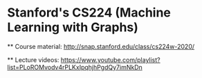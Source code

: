 # Stanford's CS224 (Machine Learning with Graphs)


** Course material: 
http://snap.stanford.edu/class/cs224w-2020/

** Lecture videos:
https://www.youtube.com/playlist?list=PLoROMvodv4rPLKxIpqhjhPgdQy7imNkDn
